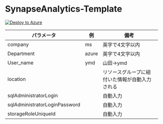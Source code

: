 # SynapseAnalytics-Template



[![Deploy to Azure](https://aka.ms/deploytoazurebutton)](https://portal.azure.com/#create/Microsoft.Template/uri/https%3A%2F%2Fraw.githubusercontent.com%2Fyoshitaku-jp%2FSynapseAnalytics-Template%2Fmain%2Fazuredeploy.json)

| パラメータ                    | 例    | 備考                                           | 
| ----------------------------- | ----- | ---------------------------------------------- | 
| company                       | ms    | 英字で4文字以内                                    | 
| Department                    | azure | 英字で4文字以内                                | 
| User_name                     | ymd   | 山田→ymd                                      | 
| location                      |       | リソースグループに紐付いた情報が自動入力される | 
| sqlAdministratorLogin         |       | 自動入力                                       | 
| sqlAdministratorLoginPassword |       | 自動入力                                       | 
| storageRoleUniqueId           |       | 自動入力                                       | 